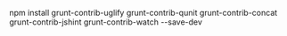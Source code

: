 npm install grunt-contrib-uglify grunt-contrib-qunit grunt-contrib-concat grunt-contrib-jshint grunt-contrib-watch --save-dev